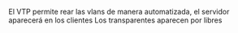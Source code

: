 El VTP permite rear las vlans de manera automatizada, el servidor aparecerá en los clientes
Los transparentes aparecen por libres 